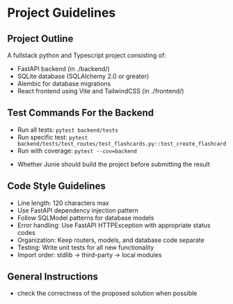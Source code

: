 # Project Guidelines

## Project Outline
A fullstack python and Typescript project consisting of:
- FastAPI backend (in ./backend/)
- SQLite database (SQLAlchemy 2.0 or greater)
- Alembic for database migrations
- React frontend using Vite and TailwindCSS (in ./frontend/)

## Test Commands For the Backend
- Run all tests: `pytest backend/tests`
- Run specific test: `pytest backend/tests/test_routes/test_flashcards.py::test_create_flashcard`
- Run with coverage: `pytest --cov=backend`
* Whether Junie should build the project before submitting the result

## Code Style Guidelines
- Line length: 120 characters max
- Use FastAPI dependency injection pattern
- Follow SQLModel patterns for database models
- Error handling: Use FastAPI HTTPException with appropriate status codes
- Organization: Keep routers, models, and database code separate
- Testing: Write unit tests for all new functionality
- Import order: stdlib → third-party → local modules

## General Instructions
- check the correctness of the proposed solution when possible

